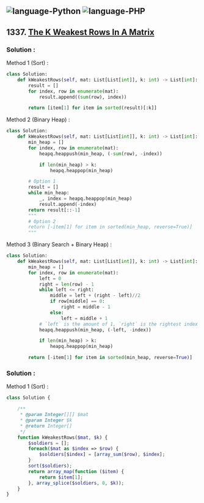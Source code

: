 ![language-Python](https://img.shields.io/badge/%20-Python-ffd43b?style=for-the-badge&logo=PYTHON)
![language-PHP](https://img.shields.io/badge/%20-PHP-acb1f9?style=for-the-badge&logo=PHP)
---

## 1337. [The K Weakest Rows In A Matrix](https://leetcode.com/problems/the-k-weakest-rows-in-a-matrix)

### Solution :

Method 1 (Sort) :
```python
class Solution:
    def kWeakestRows(self, mat: List[List[int]], k: int) -> List[int]:
        result = []
        for index, row in enumerate(mat):
            result.append((sum(row), index))

        return [item[1] for item in sorted(result)[:k]]
```

Method 2 (Binary Heap) :
```python
class Solution:
    def kWeakestRows(self, mat: List[List[int]], k: int) -> List[int]:
        min_heap = []
        for index, row in enumerate(mat):
            heapq.heappush(min_heap, (-sum(row), -index))

            if len(min_heap) > k:
                heapq.heappop(min_heap)

        # Option 1
        result = []
        while min_heap:
            _, index = heapq.heappop(min_heap)
            result.append(-index)
        return result[::-1]
        """
        # Option 2
        return [-item[1] for item in sorted(min_heap, reverse=True)]
        """
```

Method 3 (Binary Search + Binary Heap) :
```python
class Solution:
    def kWeakestRows(self, mat: List[List[int]], k: int) -> List[int]:
        min_heap = []
        for index, row in enumerate(mat):
            left = 0
            right = len(row) - 1
            while left <= right:
                middle = left + (right - left)//2
                if row[middle] == 0:
                    right = middle - 1
                else:
                    left = middle + 1
            # `left` is the amount of 1, `right` is the rightest index of 1
            heapq.heappush(min_heap, (-left, -index))

            if len(min_heap) > k:
                heapq.heappop(min_heap)

        return [-item[1] for item in sorted(min_heap, reverse=True)]
```

### Solution :

Method 1 (Sort) :
```php
class Solution {

    /**
     * @param Integer[][] $mat
     * @param Integer $k
     * @return Integer[]
     */
    function kWeakestRows($mat, $k) {
        $soldiers = [];
        foreach($mat as $index => $row) {
            $soldiers[$index] = [array_sum($row), $index];
        }
        sort($soldiers);
        return array_map(function ($item) {
            return $item[1];
        }, array_splice($soldiers, 0, $k));
    }
}
```
